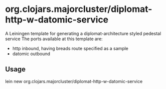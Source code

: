 # org.clojars.majorcluster/diplomat-http-w-datomic-service

A Leiningen template for generating a diplomat-architecture styled pedestal service
The ports available at this template are: 
- http inbound, having breads route specified as a sample
- datomic outbound

## Usage

lein new org.clojars.majorcluster/diplomat-http-w-datomic-service <your project name>

